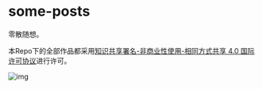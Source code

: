 # some-posts
零散随想。



本Repo下的全部作品都采用[知识共享署名-非商业性使用-相同方式共享 4.0 国际许可协议](http://creativecommons.org/licenses/by-nc-sa/4.0/)进行许可。

![img](https://i.creativecommons.org/l/by-nc-sa/4.0/88x31.png)
